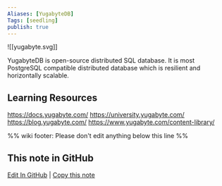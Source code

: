 ```yaml
---
Aliases: [YugabyteDB]
Tags: [seedling]
publish: true
---
```


![[yugabyte.svg]]

YugabyteDB is open-source distributed SQL database. It is most PostgreSQL compatible distributed database which is resilient and horizontally scalable.

## Learning Resources

https://docs.yugabyte.com/
https://university.yugabyte.com/
https://blog.yugabyte.com/
https://www.yugabyte.com/content-library/


%% wiki footer: Please don't edit anything below this line %%

## This note in GitHub

<span class="git-footer">[Edit In GitHub](https://github.dev/data-engineering-community/data-engineering-wiki/blob/main/Tools/YugabyteDB.md "git-hub-edit-note") | [Copy this note](https://raw.githubusercontent.com/data-engineering-community/data-engineering-wiki/main/Tools/YugabyteDB.md "git-hub-copy-note") </span>